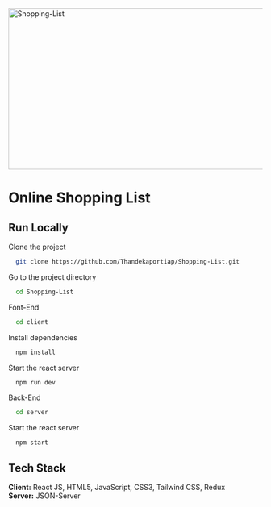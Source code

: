 <img src="https://socialify.git.ci/Thandekaportiap/Shopping-List/image?language=1&owner=1&name=1&stargazers=1&theme=Light" alt="Shopping-List" width="640" height="320" />
<h1>Online Shopping List</h1>

## Run Locally
Clone the project
```bash
  git clone https://github.com/Thandekaportiap/Shopping-List.git
```
Go to the project directory
```bash
  cd Shopping-List
```
Font-End
```bash
  cd client
```
Install dependencies
```bash
  npm install
```
Start the react server
```bash
  npm run dev
```
Back-End
```bash
  cd server
```
Start the react server
```bash
  npm start
```
## Tech Stack
**Client:** React JS, HTML5, JavaScript, CSS3, Tailwind CSS, Redux<br/>
**Server:** JSON-Server

